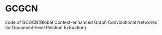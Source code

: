 # GCGCN
code of GCGCN(Global Context-enhanced Graph Convolutional Networks for Document-level Relation Extraction)
